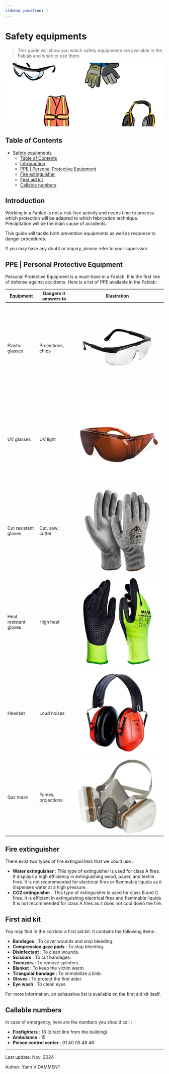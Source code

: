 ```yaml
---
sidebar_position: 1
---
```


# Safety equipments

> This guide will show you which safety equipments are available in the Fablab and when to use them.

![Safety equipments](/assets/safety-1.png)

## Table of Contents

- [Safety equipments](#safety-equipments)
  - [Table of Contents](#table-of-contents)
  - [Introduction](#introduction)
  - [PPE | Personal Protective Equipment](#ppe--personal-protective-equipment)
  - [Fire extinguisher](#fire-extinguisher)
  - [First aid kit](#first-aid-kit)
  - [Callable numbers](#callable-numbers)

## Introduction

Working in a Fablab is not a risk-free activity and needs time to process which protection will be adapted to which fabrication technique. Precipitation will be the main cause of accidents.

This guide will tackle both prevention equipments as well as response to danger procedures.

If you may have any doubt or inquiry, please refer to your supervisor.

## PPE | Personal Protective Equipment

Personal Protective Equipment is a must-have in a Fablab. It is the first line of defense against accidents. Here is a list of PPE available in the Fablab:

| Equipment             | Dangers it answers to | Illustration                       |
| --------------------- | --------------------- | ---------------------------------- |
| Plastic glasses       | Projections, chips    | ![glasses](/assets/safety-2.png) |
| UV glasses            | UV light              | ![glasses](/assets/safety-7.png) |
| Cut resistant gloves  | Cut, saw, cutter      | ![gloves](/assets/safety-3.png)  |
| Heat resistant gloves | High heat             | ![gloves](/assets/safety-4.png)  |
| Headset               | Loud noises           | ![headset](/assets/safety-5.png) |
| Gaz mask              | Fumes, projections    | ![mask](/assets/safety-6.png)    |

## Fire extinguisher

There exist two types of fire extinguishers that we could use :

- **Water extinguisher** : This type of extinguisher is used for class A fires. It displays a high efficiency in extinguishing wood, paper, and textile fires. It is not recommended for electrical fires or flammable liquids as it dispenses water at a high pressure.
- **CO2 extinguisher** : This type of extinguisher is used for class B and C fires. It is efficient in extinguishing electrical fires and flammable liquids. It is not recommended for class A fires as it does not cool down the fire.

## First aid kit

You may find in the corridor a first aid kit. It contains the following items :

- **Bandages** : To cover wounds and stop bleeding.
- **Compression gaze pads** : To stop bleeding.
- **Disinfectant** : To clean wounds.
- **Scissors** : To cut bandages.
- **Tweezers** : To remove splinters.
- **Blanket** : To keep the victim warm.
- **Triangular bandage** : To immobilize a limb.
- **Gloves** : To protect the first aider.
- **Eye wash** : To clean eyes.

For more information, an exhaustive list is available on the first aid kit itself.

## Callable numbers

In case of emergency, here are the numbers you should call :

- **Firefighters** : 18 (direct line from the building)
- **Ambulance** : 15
- **Poison control center** : 01 40 05 48 48

---

Last update: Nov. 2024

Author: Yann VIDAMMENT
